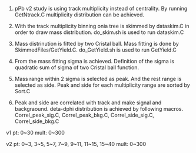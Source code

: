 1. pPb v2 study is using track multiplicity instead of centrality.
	By running GetNtrack.C multiplicity distribution can be achieved.

2. With the track multiplicity binning onia tree is skimmed by dataskim.C in order to draw mass distribution. do_skim.sh is used to run dataskim.C

3. Mass distrinution is fitted by two Cristal ball. Mass fitting is done by SkimmedFiles/GetYield.C. do_GetYield.sh is used to run GetYield.C

4. From the mass fitting sigma is achieved. Definition of the sigma is quadratic sum of sigma of two Cristal ball function.

5. Mass range within 2 sigma is selected as peak. And the rest range is selected as side.
	Peak and side for each multiplicity range are sorted by Sort.C

6. Peak and side are correlated with track and make signal and backgraound.
	deta-dphi distribution is achieved by following macros.
	Correl_peak_sig.C, Correl_peak_bkg.C, Correl_side_sig.C, Correl_side_bkg.C

v1
pt: 0~30
mult: 0~300

v2
pt: 0~3, 3~5, 5~7, 7~9, 9~11, 11~15, 15~40
mult: 0~300
